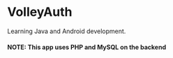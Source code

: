 # VolleyAuth
Learning Java and Android development.

#### NOTE: This app uses PHP and MySQL on the backend
